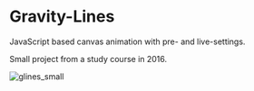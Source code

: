 # Gravity-Lines
JavaScript based canvas animation with pre- and live-settings.

Small project from a study course in 2016.

![glines_small](https://github.com/NTietje/Gravity-Lines/blob/master/glines_small.gif)
